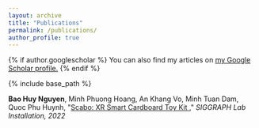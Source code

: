 ```yaml
---
layout: archive
title: "Publications"
permalink: /publications/
author_profile: true
---
```


{% if author.googlescholar %}
  You can also find my articles on <u><a href="{{author.googlescholar}}">my Google Scholar profile</a>.</u>
{% endif %}

{% include base_path %}

**Bao Huy Nguyen**, Minh Phuong Hoang, An Khang Vo, Minh Tuan Dam, Quoc Phu Huynh,
"[Scabo: XR Smart Cardboard Toy Kit
](https://dl.acm.org/doi/10.1145/3532725.3535586)," *SIGGRAPH Lab Installation, 2022*